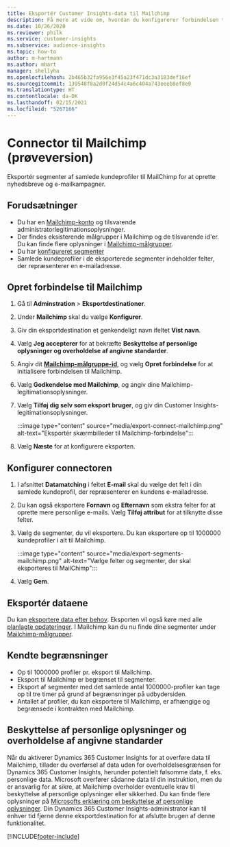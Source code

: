 ```yaml
---
title: Eksportér Customer Insights-data til Mailchimp
description: Få mere at vide om, hvordan du konfigurerer forbindelsen til Mailchimp.
ms.date: 10/26/2020
ms.reviewer: philk
ms.service: customer-insights
ms.subservice: audience-insights
ms.topic: how-to
author: m-hartmann
ms.author: mhart
manager: shellyha
ms.openlocfilehash: 2b465b32fa956e3f45a23f471dc3a3183def16ef
ms.sourcegitcommit: 139548f8a2d0f24d54c4a6c404a743eeeb8ef8e0
ms.translationtype: HT
ms.contentlocale: da-DK
ms.lasthandoff: 02/15/2021
ms.locfileid: "5267166"
---
```

# <a name="connector-for-mailchimp-preview"></a>Connector til Mailchimp (prøveversion)

Eksportér segmenter af samlede kundeprofiler til MailChimp for at oprette nyhedsbreve og e-mailkampagner.

## <a name="prerequisites"></a>Forudsætninger

-   Du har en [Mailchimp-konto](https://mailchimp.com/) og tilsvarende administratorlegitimationsoplysninger.
-   Der findes eksisterende målgrupper i Mailchimp og de tilsvarende id'er. Du kan finde flere oplysninger i [Mailchimp-målgrupper](https://mailchimp.com/help/create-audience/).
-   Du har [konfigureret segmenter](segments.md)
-   Samlede kundeprofiler i de eksporterede segmenter indeholder felter, der repræsenterer en e-mailadresse.

## <a name="connect-to-mailchimp"></a>Opret forbindelse til Mailchimp

1. Gå til **Adminstration** > **Eksportdestinationer**.

1. Under **Mailchimp** skal du vælge **Konfigurer**.

1. Giv din eksportdestination et genkendeligt navn ifeltet **Vist navn**.

1. Vælg **Jeg accepterer** for at bekræfte **Beskyttelse af personlige oplysninger og overholdelse af angivne standarder**.

1. Angiv dit **[Mailchimp-målgruppe-id](https://mailchimp.com/help/find-audience-id/)**, og vælg **Opret forbindelse** for at initialisere forbindelsen til Mailchimp.

1. Vælg **Godkendelse med Mailchimp**, og angiv dine Mailchimp-legitimationsoplysninger.

1. Vælg **Tilføj dig selv som eksport bruger**, og giv din Customer Insights-legitimationsoplysninger.

   :::image type="content" source="media/export-connect-mailchimp.png" alt-text="Eksportér skærmbilleder til Mailchimp-forbindelse":::

1. Vælg **Næste** for at konfigurere eksporten.

## <a name="configure-the-connector"></a>Konfigurer connectoren

1. I afsnittet **Datamatching** i feltet **E-mail** skal du vælge det felt i din samlede kundeprofil, der repræsenterer en kundens e-mailadresse. 

1. Du kan også eksportere **Fornavn** og **Efternavn** som ekstra felter for at oprette mere personlige e-mails. Vælg **Tilføj attribut** for at tilknytte disse felter.

1. Vælg de segmenter, du vil eksportere. Du kan eksportere op til 1000000 kundeprofiler i alt til Mailchimp.

   :::image type="content" source="media/export-segments-mailchimp.png" alt-text="Vælge felter og segmenter, der skal eksporteres til MailChimp":::

1. Vælg **Gem**.

## <a name="export-the-data"></a>Eksportér dataene

Du kan [eksportere data efter behov](export-destinations.md). Eksporten vil også køre med alle [planlagte opdateringer](system.md#schedule-tab). I Mailchimp kan du nu finde dine segmenter under [Mailchimp-målgrupper](https://mailchimp.com/help/create-audience/).

## <a name="known-limitations"></a>Kendte begrænsninger

- Op til 1000000 profiler pr. eksport til Mailchimp.
- Eksport til Mailchimp er begrænset til segmenter.
- Eksport af segmenter med det samlede antal 1000000-profiler kan tage op til tre timer på grund af begrænsninger på udbydersiden. 
- Antallet af profiler, du kan eksportere til Mailchimp, er afhængige og begrænsede i kontrakten med Mailchimp.

## <a name="data-privacy-and-compliance"></a>Beskyttelse af personlige oplysninger og overholdelse af angivne standarder

Når du aktiverer Dynamics 365 Customer Insights for at overføre data til Mailchimp, tillader du overførsel af data uden for overholdelsesgrænsen for Dynamics 365 Customer Insights, herunder potentielt følsomme data, f. eks. personlige data. Microsoft overfører sådanne data til din instruktion, men du er ansvarlig for at sikre, at Mailchimp overholder eventuelle krav til beskyttelse af personlige oplysninger eller sikkerhed. Du kan finde flere oplysninger på [Microsofts erklæring om beskyttelse af personlige oplysninger](https://go.microsoft.com/fwlink/?linkid=396732).
Din Dynamics 365 Customer Insights-administrator kan til enhver tid fjerne denne eksportdestination for at afslutte brugen af denne funktionalitet.


[!INCLUDE[footer-include](../includes/footer-banner.md)]